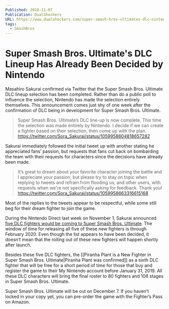 ```yaml
---
Published: 2018-11-07
Publication: DualShockers
URL: https://www.dualshockers.com/super-smash-bros-ultimates-dlc-nintendo-decided/
tags:
  - SmashBros
---
```

# Super Smash Bros. Ultimate's DLC Lineup Has Already Been Decided by Nintendo

Masahiro Sakurai confirmed via Twitter that the Super Smash Bros. Ultimate DLC lineup selection has been completed. Rather than do a public poll to influence the selection, Nintendo has made the selection entirely themselves. This announcement comes just shy of one week after the confirmation of DLC being in development for Super Smash Bros. Ultimate.

> Super Smash Bros. Ultimate’s DLC line-up is now complete. This time the selection was made entirely by Nintendo. I decide if we can create a fighter based on their selection, then come up with the plan.
> https://twitter.com/Sora_Sakurai/status/1059958604818657282

Sakurai immediately followed the initial tweet up with another stating he appreciated fans’ passion, but requests that fans cut back on bombarding the team with their requests for characters since the decisions have already been made.

> It’s great to dream about your favorite character joining the battle and I appreciate your passion, but please try to stay on topic when replying to tweets and refrain from flooding us, and other users, with requests when we're not specifically asking for feedback. Thank you!
> https://twitter.com/Sora_Sakurai/status/1059958663316615168

Most of the replies to the tweets appear to be respectful, while some still beg for their dream fighter to join the game.

During the Nintendo Direct last week on November 1, Sakurai announced [five DLC fighters would be coming to Super Smash Bros. Ultimate](https://www.dualshockers.com/super-smash-bros-ultimate-dlc/). The window of time for releasing all five of these new fighters is through February 2020. Even though the list appears to have been decided, it doesn’t mean that the rolling out of these new fighters will happen shortly after launch.

Besides these five DLC fighters, the [[Piranha Plant is a New Fighter in Super Smash Bros. Ultimate|Piranha Plant was confirmed]] as a sixth DLC fighter that will be free for a short period of time for those that buy and register the game to their My Nintendo account before January 31, 2019.  All these DLC characters will bring the final roster to 80 fighters and 108 stages in Super Smash Bros. Ultimate.

Super Smash Bros. Ultimate will be out on December 7. If you haven’t locked in your copy yet, you can pre-order the game with the Fighter’s Pass on Amazon.